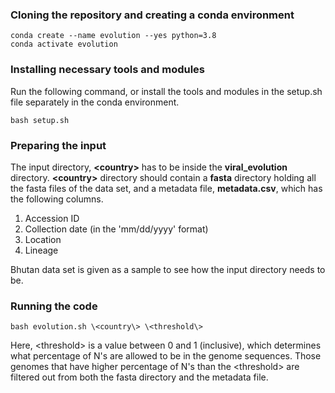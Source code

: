 <h3>Cloning the repository and creating a conda environment</h3>

```
conda create --name evolution --yes python=3.8
conda activate evolution
```

<h3>Installing necessary tools and modules</h3>

Run the following command, or install the tools and modules in the setup.sh file separately in the conda environment.
```
bash setup.sh
```

<h3>Preparing the input</h3>

The input directory, **\<country\>** has to be inside the **viral_evolution** directory. **\<country\>** directory should contain a **fasta** directory holding all the fasta files of the data set, and a metadata file, **metadata.csv**, which has the following columns.
1. Accession ID
2. Collection date (in the 'mm/dd/yyyy' format)
3. Location
4. Lineage

Bhutan data set is given as a sample to see how the input directory needs to be.

<h3>Running the code</h3>

```
bash evolution.sh \<country\> \<threshold\>
```
Here, \<threshold\> is a value between 0 and 1 (inclusive), which determines what percentage of N's are allowed to be in the genome sequences. Those genomes that have higher percentage of N's than the \<threshold\> are filtered out from both the fasta directory and the metadata file.
